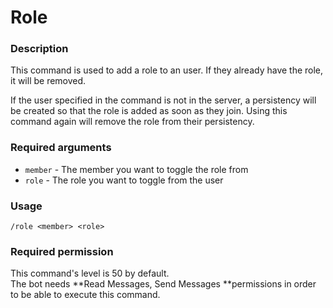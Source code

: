 # Role

### **Description**

This command is used to add a role to an user. If they already have the role, it will be removed.

If the user specified in the command is not in the server, a persistency will be created so that the role is added as soon as they join. Using this command again will remove the role from their persistency.

### **Required arguments**

* `member` - The member you want to toggle the role from
* `role` - The role you want to toggle from the user

### **Usage**

```
/role <member> <role>
```

### **Required permission**

This command's level is 50 by default.\
The bot needs **Read Messages, Send Messages **permissions in order to be able to execute this command.
